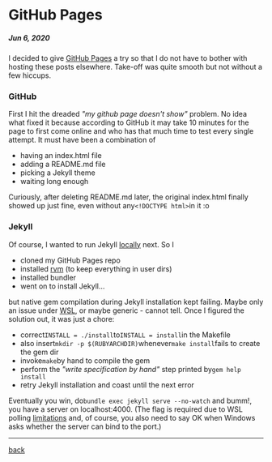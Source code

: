 # GitHub Pages

##### Jun 6, 2020

I decided to give [GitHub Pages](https://pages.github.com/) a try so that I do not have to bother with hosting these posts 
elsewhere. Take-off was quite smooth but not without a few hiccups.

### GitHub 

First I hit the dreaded *"my github page doesn't show"* problem. No idea what fixed it
because according to GitHub it may take 10 minutes for the page to first come online and who has that
much time to test every single attempt. It must have been a combination of

* having an index.html file
* adding a README.md file
* picking a Jekyll theme
* waiting long enough

Curiously, after deleting README.md later, the original index.html finally showed up just fine, 
even without any`<!DOCTYPE html>`in it :o

### Jekyll

Of course, I wanted to run Jekyll [locally](https://help.github.com/en/github/working-with-github-pages/testing-your-github-pages-site-locally-with-jekyll) next. 
So I 

* cloned my GitHub Pages repo
* installed [rvm](https://rvm.io/rvm/install) (to keep everything in user dirs)
* installed bundler
* went on to install Jekyll...

but native gem compilation during Jekyll installation kept failing. 
Maybe only an issue under [WSL](https://en.wikipedia.org/wiki/Windows_Subsystem_for_Linux),
or maybe generic - cannot tell.
Once I figured the solution out, it was just a chore:

* correct`INSTALL = ./install`to`INSTALL = install`in the Makefile
* also insert`mkdir -p $(RUBYARCHDIR)`whenever`make install`fails to create the gem dir
* invoke`make`by hand to compile the gem
* perform the *"write specification by hand"* step printed by`gem help install`
* retry Jekyll installation and coast until the next error
 
Eventually you win, 
do`bundle exec jekyll serve --no-watch` and bumm!, you have a server on localhost:4000.
(The flag is required due to WSL polling [limitations](https://github.com/microsoft/WSL/issues/216) and, of course, 
you also need to say OK when Windows asks whether the server can bind to the port.)

---

[back](/)
